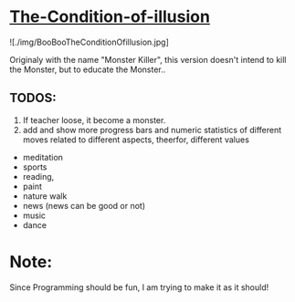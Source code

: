 # [The-Condition-of-illusion](https://odicforcesounds.bandcamp.com/track/boo-boo-the-condition-of-illusion)

![./img/BooBooTheConditionOfillusion.jpg]



Originaly with the name "Monster Killer", this version doesn't intend to kill the Monster, but to educate the Monster..

## TODOS: 
1. If teacher loose, it become a monster. 
2. add and show  more progress bars and numeric statistics of different moves related to different aspects, theerfor, different values 
  - meditation
  - sports
  - reading, 
  - paint
  - nature walk
  - news (news can be good or not) 
  - music
  - dance

# Note: 

Since Programming should be fun, I am trying to make it as it should! 

